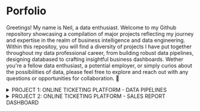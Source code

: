 # Porfolio
Greetings! My name is Neil, a data enthusiast. Welcome to my Github repository showcasing a compilation of major projects reflecting my journey and expertise in the realm of business intelligence and data engineering. Within this repositoy, you will find a diversity of projects I have put together throughout my data professional career, from building robust data pipelines, designing databased to crafting insightful business dashboards. Wether you're a fellow data enthusiast, a potential employer, or simply curios about the possibilities of data, please feel free to explore and reach out with any questions or opportunities for collaboration. 🙂

<details>
<summary> PROJECT 1: ONLINE TICKETING PLATFORM - DATA PIPELINES </summary>

### 1. Background:
This is a project I did for a company specializing in online ticket sales, catering to sports and recreational events. While the initial database architecture effectively supported the platform's backend operations, this setup wasn't designed with analytical purposes in mind. Not only did data were stored scatteringly, but also the naming convention was a disaster. This lack of a standard data model hindered the company's ability to analyze the data and derive meaningful insights from it. 

**`In a nutshell, my mission was to reshape the data and make it usuable for analytics`**. 

### 2. Objectives:
#### Objective 1: Put together an OLAP database which: 
- stakeholders can run ad-hoc queries against.
- is the data source of the business dashboard.
- is the foundation to build a CRM system.
#### Objective 2: Build a robust and automated data pipeline that refreshes the data on a daily basis.
#### Objective 3: Build a business dashboard which:
- tracks daily sales performace by monitoring sales KPIs and key financial metrics.
- presents an analysis of customers behaviour and segmentation.
  
### 3. Constrains & Challenges:
It's worth metioning the constraints and challenges I encountered before and during the project because they are the decisive factors of the approach I adopted.

First among them was the dependency on the head DevOps of the company for the access to the raw data. In particular, I was restricted from directly acessing the company's transactional database stored in MySQL. Instead, the head DevOps would dump each entire table from the database into JSON files, before uploading them to an AWS S3 bucket and overwriting the existing files. This constrain made micro-batch processing and incremental loading almost impossible. I needed to come up with a workaround that had to be memory-efficient and scalable when the size of those JSON files grew.

The second most significant constrain I encountered was that the new data would only arrive in the S3 bucket once a day at midnight, so theoretically the data I would receive was only up to 23:59:59 the day before. This was definitely something I had to work with the stakeholders to manage their expectations.

Last on the list is the communication with the stakeholders, which is a common challenge faced by many other data engineers.  

### 4. Technologies, Tools, and Frameworkes:
This project leverages a variety of open-source technologies (Dagster and dbt) and cloud services (GCP, AWS and Azure), with Python and SQL being the major programming languages. The final application is running on Docker to ensure scalability.

![activeTix](https://github.com/khoinguyenvo/Porfolio/assets/133230440/c5faa94d-b56d-4d25-a8dc-d874f25af15c)

### 5. Approach:
#### 5.1. Planning:

#### 5.2. Extract:
##### As mentioned above, the data source I was working with is a collection of JSON files in an AWS S3 bucket, some of them were heavily nested. I had two options:
- Build a fully managed pipeline with AWS Glue and AWS Crawler, then create a databse using AWS Athena. Or if I had wanted to have more flexibility, I could have built used AWS Lambda function.
- Code a pipeline with Python and open-source tools.
  
##### I did try both of them, and finally decided to go the second option because:
- I was going to use Power BI to build a business dashboard from the cleaned data, and set up a daily schedule refresh to automatically refresh the dashboard underlying dataset. To achieve this, I needed to either install the Power BI gateway on the host operating system (OS) to which I would later deploy my pipeline or utilize a cloud-based data source such as Google BigQuery or Snowflake. Unfortunately, the Power BI gateway is only compatible with Windows OS, whereas my pipeline would be containerized within a Docker container running on Linux. Consequently, I had to opt for a serverless data warehouse as the target database for this project. While I favor Athena for its robust distributed Presto SQL engine, I had to exclude it from consideration in this case. This decision was due to Power BI's limitation of connecting to Athena solely via an ODBC driver installed locally, necessitating the installation of a Power BI gateway for scheduling daily refreshes.
- I planned to integrate Data Build Tool (dbt) to manage the transformation of raw data in the later stages of the pipeline, with Dagster orchestrating the entire process.
  
##### The steps I took:
- **Step 1**: I took the initiative to create empty tables in BigQuery for the raw data. This preemptive step allowed me to declare the expected schema of the incoming data beforehand. By leveraging the BigQuery APIs in Python, I established a schema validation protocol ensuring that only columns declared in the target tables in BigQuery would be extracted from the source JSON files. While I usually utilize SQLALchemy ORM for schema validation, I opted for Google APIs due to their comprehensive built-in methods, simplifying the process effectively.
```Python
class BigQueryOps:
    """ 
    This class consists of methods working with tables in Google Cloud BigQuery 
    """
    def __init__(self, table: str) -> None:
        """ Instanciate a BigQuery instance with the declared table """
        self.client = bigquery.Client()
        try:
            self.table = self.client.get_table(table)
        except Exception as e:
            raise ValueError(f"Error fetching table: {e}")

    def get_columns(self) -> list:
        """ 
        Retrive a list columns of the table 
        """
        if self.table:
            self.columns = [field.name for field in self.table.schema]
            return self.columns
        else:
            raise ValueError("Error fetching columns!")

...

```
- **Step 2:** The JSON file from the AWS S3 bucket was read into a streaming body before being read into a Pandas DataFrame. This approach not only eliminated the need for local disk space, but also enabled me to employ other resource optimization methods, such as reading data in chunks. Additionally, loading the file into a streaming body was significantly faster than downloading it locally, taking only 5-8 seconds compared to 30-50 seconds. This allowed multiple downloads to happen simultanously, without using too much resource.
```Python
class S3Ops:
  """ 
  This class consists of methods working with files in AWS S3 
  """
    def __init__(self, bucket: str, key: str, columns: str = None) -> None:
        """ 
        Instanciate an s3 session and a resource instance with default configs 
        """
        self.bucket = bucket
        self.key = key
        self.columns = columns
        self.s3_config = Config(s3={"use_accelerate_endpoint": True})
        self.session = boto3.Session()
        self.s3 = self.session.resource("s3", config=self.s3_config)

    def get_data(self) -> pd.DataFrame:
        """ Download json file as streaming object before reading into a Pandas DataFrame """
        obj = self.s3.Object(self.bucket, self.key)
        json_data = json.loads(obj.get()["Body"].read().decode())
        if self.columns is None:
            data_dict = json.dumps(json_data)
            df = pd.DataFrame(json_data)
        else:
            data_dict = json.dumps(
                [{col: entry[col] for col in self.columns} for entry in json_data]
            )
            df = pd.read_json(data_dict)
        return df
```

#### 5.3. Load:
Once the DataFrame was created, basic transformations such as data type conversion, duplicate and null value removal were executed. Subsequently, the transformed DataFrame was loaded into the target table in BigQuery utilizing a method from the Google APIs. It's worth mentioning that I used Dagster MaterializeResult class to generate a graph illustrating the total rows loaded during each run. This enabled me to track day-over-day changes effectively.

```Python
@asset(compute_kind="Python", group_name="extract")
def raw_sale_orders(context: AssetExecutionContext) -> MaterializeResult:
    gc = BigQueryOps(table="activeTix.raw.raw_sale_orders") # Connect to the target table
    s3 = S3Ops(
        bucket="activetix",
        key="datalakehouse/saleorder/saleorder.json",
        columns=gc.get_columns(),                           # Only read columns that are in the target table
    )
    data = s3.get_data()
    try:
        gc.load_table(dataframe=data)
    except Exception as e:
        raise f"Failed to load table: {e}"
    finally:
        context.log.info(f"Total rows {data.shape[0]}")
    return MaterializeResult(metadata={"number_of_rows": data.shape[0]})
```
#### 5.4. Transform:
In this project I chose Data Build Tool (dbt) for the transformation part for a number of reasons:
- SQL!
- dbt makes it extremely easy to document my models, including the source and target schema, the data integrity checks, and the compiled query behind it.
- Built-in data quality check.
- Reuseable macros.
- With dbt I was able to easily apply query optimization technique such as incremental load, partitioning and clustering.
- Dagster has a built-in integrated API to orchestrate dbt projects alongside other technologies, including Python.

#### 5.5. Deployment to production:
The entire pipeline was orchestrated and scheduled by Dagster, guaranteeing that each task/job within the pipeline was executed at the appropriate time, in the correct sequence, and under the right conditions. Following this, the completed pipeline was containerized into a Docker image for deployment on an Oracle virtual machine instance.

### 6. Conclusion:
This marks my inaugural end-to-end data engineering project since transitioning into the data field in 2023, and I'm immensely satisfied with the final outcome. Despite running smoothly for the past few months, I acknowledge there's ample room for improvement, particularly in areas such as CI/CD implementation and version controls, as well as enhancing the depth of data quality checks. Nevertheless, considering my relatively short tenure of six months in the field and the majority of my knowledge and skills acquired through self-study, I view this project as a significant accomplishment.

If you have read this far and have any comments or recommendations for me, please feel free to contact me via my email [Khoi Nguyen (Neil) Vo](mailto:vknguyen1409@gmail.com?subject=[GitHub]%20Source%20Han%20Sans), 
 or connect with me on [Linkedin](https://www.linkedin.com/in/neil-vo/). Thank you! 🙂

### 7. Github repository:
[Project 1 - Online Ticketing Platform - Data Pipeline](https://github.com/khoinguyenvo/Porfolio/tree/43fd579549de6aa6ee7cce5cc29fddbea419636d/Project%201)
</details>

<details>
<summary> PROJECT 2: ONLINE TICKETING PLATFORM - SALES REPORT DASHBOARD </summary>
  
### 1. Background:
  
### 2. Objective:
The primary objective of this dashboard is to track the sales performance across the platform and provide insightful analysis to aid stakeholders in making informed decisions.
  
### 3. Technique:
Some notable features and techniques I incorporated include:
- Dynamic titles, subtitles, tooltips, filters and conditional formatting.
- Visualizing comparisons using SVG images and the New card visual.
- Toggle buttons that switch between bookmarks for enhanced context.
- Dynamic moving averages based on the selected period.
### 4. Github repository & Dashboard Link:

[Project 2 - Online Ticketing Platform - Sales Report Dashboard](https://github.com/khoinguyenvo/Porfolio/tree/main/Project%202)

[Interactive Dashboard](https://app.powerbi.com/view?r=eyJrIjoiMWUzZTcwYmYtMWJlNS00ZmY1LWJlZDQtOGU4Y2EzYTc4MTZlIiwidCI6IjYxYTUzMDU4LTlkNDEtNDg5ZS04NGRlLTM3ODg3MzBhMzgxYyIsImMiOjEwfQ%3D%3D&pageName=ReportSection)

![Page1](https://github.com/khoinguyenvo/Porfolio/blob/main/Project%202/activeTix%20dashboard%20-%20page%201.png)

![Page2](https://github.com/khoinguyenvo/Porfolio/blob/main/Project%202/activeTix%20dashboard%20-%20page%202.png)
</details>
